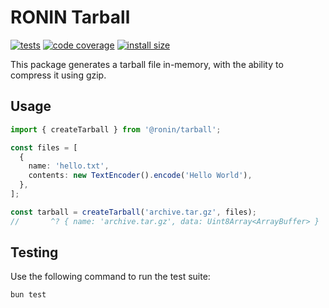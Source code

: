 # RONIN Tarball

[![tests](https://img.shields.io/github/actions/workflow/status/ronin-co/tarball/validate.yml?label=tests)](https://github.com/ronin-co/tarball/actions/workflows/validate.yml)
[![code coverage](https://img.shields.io/codecov/c/github/ronin-co/tarball)](https://codecov.io/github/ronin-co/tarball)
[![install size](https://packagephobia.com/badge?p=@ronin/tarball)](https://packagephobia.com/result?p=@ronin/tarball)

This package generates a tarball file in-memory, with the ability to compress it using gzip.

## Usage
```typescript
import { createTarball } from '@ronin/tarball';

const files = [
  {
    name: 'hello.txt',
    contents: new TextEncoder().encode('Hello World'),
  },
];

const tarball = createTarball('archive.tar.gz', files);
//       ^? { name: 'archive.tar.gz', data: Uint8Array<ArrayBuffer> }
```

## Testing

Use the following command to run the test suite:

```
bun test
```

